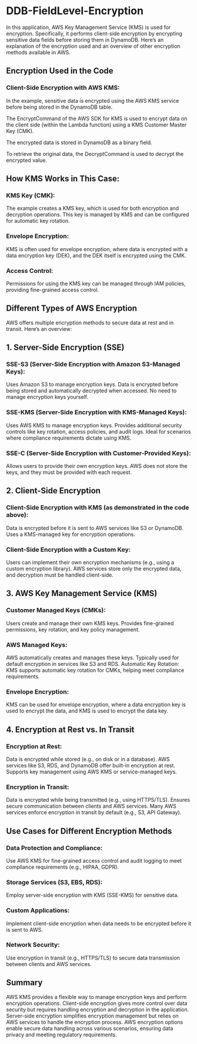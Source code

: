 # DDB-FieldLevel-Encryption

In this application, AWS Key Management Service (KMS) is used for encryption. Specifically, it performs client-side encryption by encrypting sensitive data fields before storing them in DynamoDB. Here’s an explanation of the encryption used and an overview of other encryption methods available in AWS.

## Encryption Used in the Code
### Client-Side Encryption with AWS KMS:

In the example, sensitive data is encrypted using the AWS KMS service before being stored in the DynamoDB table.

The EncryptCommand of the AWS SDK for KMS is used to encrypt data on the client side (within the Lambda function) using a KMS Customer Master Key (CMK).

The encrypted data is stored in DynamoDB as a binary field.

To retrieve the original data, the DecryptCommand is used to decrypt the encrypted value.

## How KMS Works in This Case:

### KMS Key (CMK): 
The example creates a KMS key, which is used for both encryption and decryption operations. This key is managed by KMS and can be configured for automatic key rotation.

### Envelope Encryption: 
KMS is often used for envelope encryption, where data is encrypted with a data encryption key (DEK), and the DEK itself is encrypted using the CMK.

### Access Control: 
Permissions for using the KMS key can be managed through IAM policies, providing fine-grained access control.

## Different Types of AWS Encryption
AWS offers multiple encryption methods to secure data at rest and in transit. Here’s an overview:

## 1. Server-Side Encryption (SSE)
### SSE-S3 (Server-Side Encryption with Amazon S3-Managed Keys):
Uses Amazon S3 to manage encryption keys.
Data is encrypted before being stored and automatically decrypted when accessed.
No need to manage encryption keys yourself.

### SSE-KMS (Server-Side Encryption with KMS-Managed Keys):
Uses AWS KMS to manage encryption keys.
Provides additional security controls like key rotation, access policies, and audit logs.
Ideal for scenarios where compliance requirements dictate using KMS.

### SSE-C (Server-Side Encryption with Customer-Provided Keys):
Allows users to provide their own encryption keys.
AWS does not store the keys, and they must be provided with each request.
## 2. Client-Side Encryption
### Client-Side Encryption with KMS (as demonstrated in the code above):
Data is encrypted before it is sent to AWS services like S3 or DynamoDB.
Uses a KMS-managed key for encryption operations.
### Client-Side Encryption with a Custom Key:
Users can implement their own encryption mechanisms (e.g., using a custom encryption library).
AWS services store only the encrypted data, and decryption must be handled client-side.
## 3. AWS Key Management Service (KMS)
### Customer Managed Keys (CMKs):
Users create and manage their own KMS keys.
Provides fine-grained permissions, key rotation, and key policy management.
### AWS Managed Keys:
AWS automatically creates and manages these keys.
Typically used for default encryption in services like S3 and RDS.
Automatic Key Rotation:
KMS supports automatic key rotation for CMKs, helping meet compliance requirements.
### Envelope Encryption:
KMS can be used for envelope encryption, where a data encryption key is used to encrypt the data, and KMS is used to encrypt the data key.
## 4. Encryption at Rest vs. In Transit
### Encryption at Rest:
Data is encrypted while stored (e.g., on disk or in a database).
AWS services like S3, RDS, and DynamoDB offer built-in encryption at rest.
Supports key management using AWS KMS or service-managed keys.
### Encryption in Transit:
Data is encrypted while being transmitted (e.g., using HTTPS/TLS).
Ensures secure communication between clients and AWS services.
Many AWS services enforce encryption in transit by default (e.g., S3, API Gateway).

## Use Cases for Different Encryption Methods
### Data Protection and Compliance:
Use AWS KMS for fine-grained access control and audit logging to meet compliance requirements (e.g., HIPAA, GDPR).
### Storage Services (S3, EBS, RDS):
Employ server-side encryption with KMS (SSE-KMS) for sensitive data.
### Custom Applications:
Implement client-side encryption when data needs to be encrypted before it is sent to AWS.
### Network Security:
Use encryption in transit (e.g., HTTPS/TLS) to secure data transmission between clients and AWS services.
## Summary
AWS KMS provides a flexible way to manage encryption keys and perform encryption operations.
Client-side encryption gives more control over data security but requires handling encryption and decryption in the application.
Server-side encryption simplifies encryption management but relies on AWS services to handle the encryption process.
AWS encryption options enable secure data handling across various scenarios, ensuring data privacy and meeting regulatory requirements.
